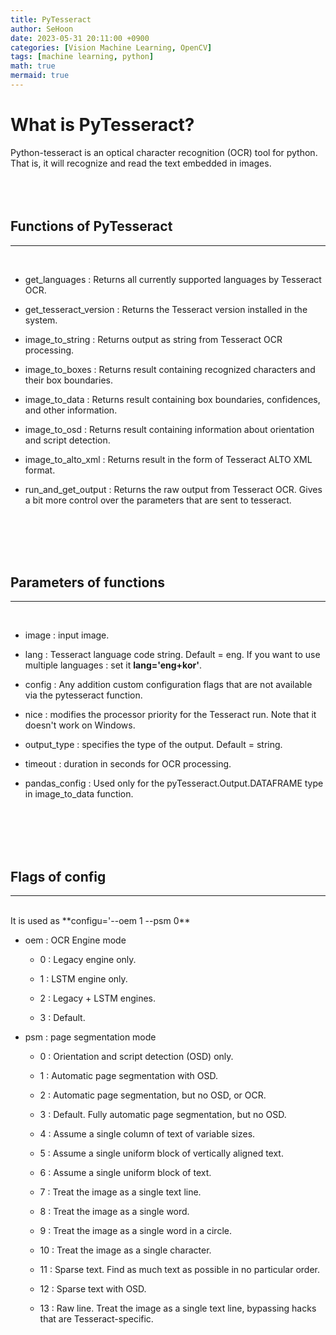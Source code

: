 ```yaml
---
title: PyTesseract
author: SeHoon
date: 2023-05-31 20:11:00 +0900
categories: [Vision Machine Learning, OpenCV]
tags: [machine learning, python]
math: true
mermaid: true
---
```


# What is PyTesseract?
Python-tesseract is an optical character recognition (OCR) tool for python. That is, it will recognize and read the text embedded in images.
<br><br><br><br>

## Functions of PyTesseract
---
<br>

+ get_languages : Returns all currently supported languages by Tesseract OCR.

+ get_tesseract_version : Returns the Tesseract version installed in the system.

+ image_to_string : Returns output as string from Tesseract OCR processing.

+ image_to_boxes : Returns result containing recognized characters and their box boundaries.

+ image_to_data : Returns result containing box boundaries, confidences, and other information.

+ image_to_osd : Returns result containing information about orientation and script detection.

+ image_to_alto_xml : Returns result in the form of Tesseract ALTO XML format.

+ run_and_get_output : Returns the raw output from Tesseract OCR. Gives a bit more control over the parameters that are sent to tesseract.

<br><br><br><br>

## Parameters of functions
---
<br>

+ image : input image.

+ lang : Tesseract language code string. Default = eng. If you want to use multiple languages : set it **lang='eng+kor'**.

+ config : Any addition custom configuration flags that are not available via the pytesseract function.

+ nice : modifies the processor priority for the Tesseract run. Note that it doesn't work on Windows.

+ output_type : specifies the type of the output. Default = string.

+ timeout : duration in seconds for OCR processing.

+ pandas_config : Used only for the pyTesseract.Output.DATAFRAME type in image_to_data function.


<br><br><br><br>

## Flags of config
---
<br>
It is used as **configu='--oem 1 --psm 0**

+ oem : OCR Engine mode

    + 0 : Legacy engine only.
    
    + 1 : LSTM engine only.

    + 2 : Legacy + LSTM engines.

    + 3 : Default.

+ psm : page segmentation mode

    + 0 : Orientation and script detection (OSD) only.

    + 1 : Automatic page segmentation with OSD.

    + 2 : Automatic page segmentation, but no OSD, or OCR.

    + 3 : Default. Fully automatic page segmentation, but no OSD.

    + 4 : Assume a single column of text of variable sizes.

    + 5 : Assume a single uniform block of vertically aligned text.

    + 6 : Assume a single uniform block of text.

    + 7 : Treat the image as a single text line.

    + 8 : Treat the image as a single word.

    + 9 : Treat the image as a single word in a circle.

    + 10 : Treat the image as a single character.

    + 11 : Sparse text. Find as much text as possible in no particular order.

    + 12 : Sparse text with OSD.

    + 13 : Raw line. Treat the image as a single text line, bypassing hacks that are Tesseract-specific.

    
    
